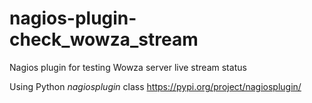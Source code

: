 # nagios-plugin-check_wowza_stream

Nagios plugin for testing Wowza server live stream status

Using Python *nagiosplugin* class https://pypi.org/project/nagiosplugin/
